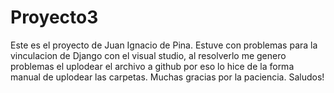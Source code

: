 # Proyecto3
Este es el proyecto de Juan Ignacio de Pina. Estuve con problemas para la vinculacion de Django con el visual studio, al resolverlo me genero problemas el uplodear el archivo a github por eso lo hice de la forma manual de  uplodear las carpetas. Muchas gracias por la paciencia. Saludos!
